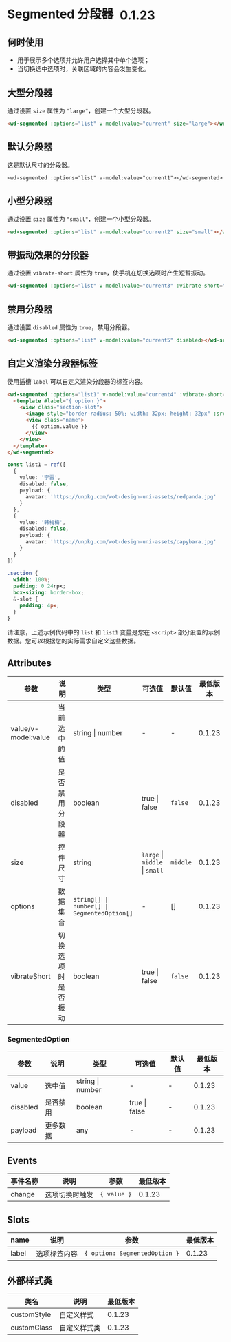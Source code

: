 <frame/>

# Segmented 分段器 <el-tag text style="vertical-align: middle;margin-left:8px;" effect="plain">0.1.23</el-tag>

## 何时使用
* 用于展示多个选项并允许用户选择其中单个选项；
* 当切换选中选项时，关联区域的内容会发生变化。


## 大型分段器

通过设置 `size` 属性为 `"large"`，创建一个大型分段器。

```html
<wd-segmented :options="list" v-model:value="current" size="large"></wd-segmented>
```

## 默认分段器

这是默认尺寸的分段器。

```vue
<wd-segmented :options="list" v-model:value="current1"></wd-segmented>
```

## 小型分段器

通过设置 `size` 属性为 `"small"`，创建一个小型分段器。

```html
<wd-segmented :options="list" v-model:value="current2" size="small"></wd-segmented>
```

## 带振动效果的分段器

通过设置 `vibrate-short` 属性为 `true`，使手机在切换选项时产生短暂振动。

```html
<wd-segmented :options="list" v-model:value="current3" :vibrate-short="true"></wd-segmented>
```

## 禁用分段器

通过设置 `disabled` 属性为 `true`，禁用分段器。

```html
<wd-segmented :options="list" v-model:value="current5" disabled></wd-segmented>
```

## 自定义渲染分段器标签

使用插槽 `label` 可以自定义渲染分段器的标签内容。

```html
<wd-segmented :options="list1" v-model:value="current4" :vibrate-short="true">
  <template #label="{ option }">
    <view class="section-slot">
      <image style="border-radius: 50%; width: 32px; height: 32px" :src="option.payload.avatar" />
      <view class="name">
        {{ option.value }}
      </view>
    </view>
  </template>
</wd-segmented>
```
```ts
const list1 = ref([
  {
    value: '李雷',
    disabled: false,
    payload: {
      avatar: 'https://unpkg.com/wot-design-uni-assets/redpanda.jpg'
    }
  },
  {
    value: '韩梅梅',
    disabled: false,
    payload: {
      avatar: 'https://unpkg.com/wot-design-uni-assets/capybara.jpg'
    }
  }
])
```
```scss
.section {
  width: 100%;
  padding: 0 24rpx;
  box-sizing: border-box;
  &-slot {
    padding: 4px;
  }
}

```

请注意，上述示例代码中的 `list` 和 `list1` 变量是您在 `<script>` 部分设置的示例数据。您可以根据您的实际需求自定义这些数据。


## Attributes

| 参数         | 说明                          | 类型            | 可选值 | 默认值 | 最低版本 |
| ------------ | ----------------------------- | --------------- | ------ | ------ | -------- |
| value/v-model:value | 当前选中的值                   | string \| number | -      | -      | 0.1.23   |
| disabled     | 是否禁用分段器                 | boolean         | true \| false | `false`  | 0.1.23   |
| size         | 控件尺寸                      | string          | `large` \| `middle` \| `small` | `middle` | 0.1.23   |
| options      | 数据集合                      | `string[] \| number[] \| SegmentedOption[]` | - | [] | 0.1.23   |
| vibrateShort | 切换选项时是否振动             | boolean         | true \| false | `false`  | 0.1.23   |

### SegmentedOption

| 参数       | 说明         | 类型                   | 可选值 | 默认值 | 最低版本 |
| ---------- | ------------ | ---------------------- | ------ | ------ | -------- |
| value      | 选中值       | string \| number       | -      | -      | 0.1.23   |
| disabled   | 是否禁用     | boolean                | true \| false | - | 0.1.23   |
| payload    | 更多数据     | any                    | -      | -      | 0.1.23   |


## Events

| 事件名称 | 说明                       | 参数        | 最低版本 |
| -------- | -------------------------- | ----------- | -------- |
| change   | 选项切换时触发             | `{ value }` | 0.1.23   |

## Slots

| name   | 说明                 | 参数                    | 最低版本 |
| ------ | -------------------- | ----------------------- | -------- |
| label  | 选项标签内容         | `{ option: SegmentedOption }` | 0.1.23   |


## 外部样式类

| 类名         | 说明       | 最低版本 |
| ------------ | ---------- | -------- |
| customStyle  | 自定义样式  | 0.1.23   |
| customClass  | 自定义样式类 | 0.1.23   |
